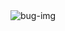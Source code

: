 <img src="https://private-user-images.githubusercontent.com/123143795/256029577-dfda7251-0f60-4d50-9aee-abb1c5a6f544.png?jwt=eyJhbGciOiJIUzI1NiIsInR5cCI6IkpXVCJ9.eyJpc3MiOiJnaXRodWIuY29tIiwiYXVkIjoicmF3LmdpdGh1YnVzZXJjb250ZW50LmNvbSIsImtleSI6ImtleTUiLCJleHAiOjE3MDU3NjMzMzAsIm5iZiI6MTcwNTc2MzAzMCwicGF0aCI6Ii8xMjMxNDM3OTUvMjU2MDI5NTc3LWRmZGE3MjUxLTBmNjAtNGQ1MC05YWVlLWFiYjFjNWE2ZjU0NC5wbmc_WC1BbXotQWxnb3JpdGhtPUFXUzQtSE1BQy1TSEEyNTYmWC1BbXotQ3JlZGVudGlhbD1BS0lBVkNPRFlMU0E1M1BRSzRaQSUyRjIwMjQwMTIwJTJGdXMtZWFzdC0xJTJGczMlMkZhd3M0X3JlcXVlc3QmWC1BbXotRGF0ZT0yMDI0MDEyMFQxNTAzNTBaJlgtQW16LUV4cGlyZXM9MzAwJlgtQW16LVNpZ25hdHVyZT0wNDU2YTI3NmYxZTExNDJhMzNkNmU0NjY3OWJjYWYwM2NmOTBkMDA4NTlhMzZlOGFiYmU4OTgxOGU0MmE3NjIzJlgtQW16LVNpZ25lZEhlYWRlcnM9aG9zdCZhY3Rvcl9pZD0wJmtleV9pZD0wJnJlcG9faWQ9MCJ9.UYRAcaqUn8TMYujKLwx41vA1-8xv-cO5kaU2nnRSl10" alt="bug-img"/> 
